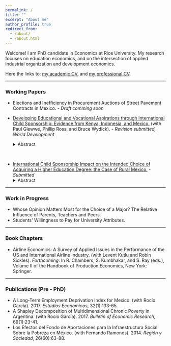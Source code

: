 ```yaml
---
permalink: /
title: ""
excerpt: "About me"
author_profile: true
redirect_from: 
  - /about/
  - /about.html
---
```


Welcome! I am PhD candidate in Economics at Rice University. My research focuses on education economics, and on the intersection of applied industrial organization and development economics.

Here the links to: [my academic CV](http://danstad.github.io/files/CV_DP_Academic.pdf), and [my professional CV](http://danstad.github.io/files/CV_DP_Professional.pdf).

***

### Working Papers
* Elections and Inefficiency in Procurement Auctions of Street Pavement Contracts in Mexico. - _Draft comming soon_
&nbsp;       

* [Developing Educational and Vocational Aspirations through International Child Sponsorship: Evidence from Kenya, Indonesia, and Mexico.](http://danstad.github.io/files/WP_aspirations1.pdf) (with Paul Glewwe, Phillip Ross, and Bruce Wydick). - _Revision submitted, World Development_  
  <details> <summary>Abstract</summary> The role of aspirations in facilitating movement out of poverty is a subject of increasing research in development economics. Previous work finds positive impacts from international child sponsorship on educational attainment, employment, and adult income. This paper seeks to ascertain whether the impacts of child sponsorship on educational outcomes may occur through elevated aspirations among sponsored children. Using an age-eligibility rule applied during program rollout to identify causal effects, we study whether international child sponsorship increases educational and vocational aspirations among a sample of 2,022 children in Kenya, Indonesia, and Mexico. While effects are heterogeneous, and strongest in Kenya, we find that, averaging over the three countries, sponsorship increased indices of self-esteem (0.25), optimism (0.26), aspirations (0.29) standard deviations respectively, and expected years of completed education (0.43 years). We find that sponsorship increases actual grade completion by 0.56 among children at the time of the survey, and mediation analysis suggests that the impact of sponsorship on aspirations is likely to mediate higher levels of grade completion. Our results contribute to a growing body of evidence indicating that the positive impacts of child sponsorship stem partly through elevating aspirations. More generally, our research contributes to a larger literature suggesting that the alleviation of internal constraints among the poor is a strong complement to addressing their external constraints. </details>
&nbsp;    

 * [International Child Sponsorship Impact on the Intended Choice of Acquiring a Higher Education Degree: the Case of Rural Mexico.](http://danstad.github.io/files/WP_aspirations2_DP.pdf) - _Submitted_
    <details> <summary>Abstract</summary> This paper studies the impact of a child sponsorship program on the aspiration to acquire a higher education degree, among a sample of rural children in the states of Oaxaca and Chiapas in the south of Mexico. To account for the program's selection of sponsored children, I estimate a binary Roy type model with unobservables generated by a one-factor structure. I further account for the children's income beliefs by directly eliciting their subjective expected returns to schooling. I find that the average treatment effect on the treated is positive and consistent with previous studies of the sponsorship program, although it is not statistically significant. Estimates of the marginal treatment effect show that the sponsorship effect is higher for children most likely to be selected to the program. From the subjective income expectations data, I document that children in rural settings, 12 to 15 years old, have realistic although heterogeneous expectations, and present a clear gender gap, even at these young ages. </details>
        
*** 

### Work in Progress 

* Whose Opinion Matters Most for the Choice of a Major? The Relative Influence of Parents, Teachers and Peers.
* Students' Willingness to Pay for University Attributes.

***

### Book Chapters 

* Airline Economics: A Survey of Applied Issues in the Performance of the US and International Airline
Industry. (with Levent Kutlu and Robin Sickles). _Forthcoming_. In R. Chambers, S. Kumbhakar, and S. Ray (eds.), Volume II of the Handbook of Production
Economics, New York: Springer.

***

### Publications (Pre - PhD)

* A Long-Term Employment Deprivation Index for Mexico. (with Rocío García). 2017. _Estudios Económicos_, 32(1):133-65.
* A Shapley Decomposition of Multidimensional Chronic Poverty in Argentina. (with Rocío García). 2017. _Bulletin of Economic Research_, 69(1):23-41.
* Los Efectos del Fondo de Aportaciones para la Infraestructura Social Sobre la Pobreza en México. (with Fernando Ramones). 2014. _Región y Sociedad_, 26(60):63-88.

